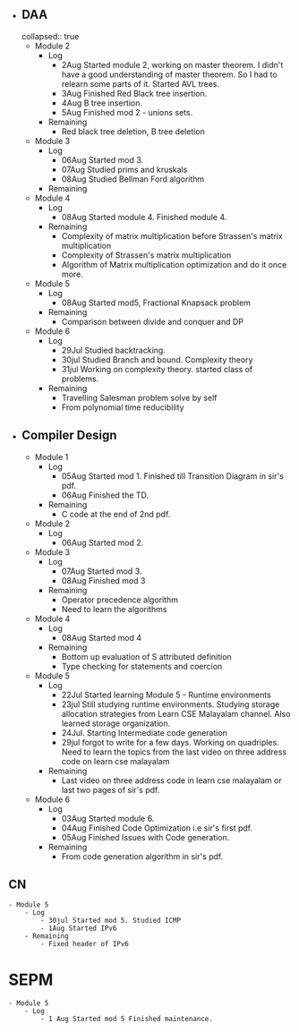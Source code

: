 - ## DAA
  collapsed:: true
	- Module 2
		- Log
			- 2Aug Started module 2, working on master theorem. I didn't have a good understanding of master theorem. So I had to relearn some parts of it. Started AVL trees.
			- 3Aug Finished Red Black tree insertion.
			- 4Aug B tree insertion.
			- 5Aug Finished mod 2 - unions sets.
		- Remaining
			- Red black tree deletion, B tree deletion
	- Module 3
		- Log
			- 06Aug Started mod 3.
			- 07Aug Studied prims and kruskals
			- 08Aug Studied Bellman Ford algorithm
		- Remaining
	- Module 4
		- Log
			- 08Aug Started module 4. Finished module 4.
		- Remaining
			- Complexity of matrix multiplication before Strassen's matrix multiplication
			- Complexity of Strassen's matrix multiplication
			- Algorithm of Matrix multiplication optimization and do it once more.
	- Module 5
		- Log
			- 08Aug Started mod5, Fractional Knapsack problem
		- Remaining
			- Comparison between divide and conquer and DP
	- Module 6
		- Log
			- 29Jul Studied backtracking.
			- 30jul Studied Branch and bound. Complexity theory
			- 31jul Working on complexity theory. started class of problems.
		- Remaining
			- Travelling Salesman problem solve by self
			- From polynomial time reducibility
- ## Compiler Design
	- Module 1
		- Log
			- 05Aug Started mod 1. Finished till Transition Diagram in sir's pdf.
			- 06Aug Finished the TD.
		- Remaining
			- C code at the end of 2nd pdf.
	- Module 2
		- Log
			- 06Aug Started mod 2.
	- Module 3
		- Log
			- 07Aug Started mod 3.
			- 08Aug Finished mod 3
		- Remaining
			- Operator precedence algorithm
			- Need to learn the algorithms
	- Module 4
		- Log
			- 08Aug Started mod 4
		- Remaining
			- Bottom up evaluation of S attributed definition
			- Type checking for statements and coercion
	- Module 5
		- Log
			- 22Jul Started learning Module 5 - Runtime environments
			- 23jul Still studying runtime environments. Studying storage allocation strategies from Learn CSE Malayalam channel. Also learned storage organization.
			- 24Jul. Starting Intermediate code generation
			- 29jul forgot to write for a few days. Working on quadriples. Need to learn the topics from the last video on three address code on learn cse malayalam
		- Remaining
			- Last video on three address code in learn cse malayalam or last two pages of sir's pdf.
	- Module 6
		- Log
			- 03Aug Started module 6.
			- 04Aug Finished Code Optimization i.e sir's first pdf.
			- 05Aug Finished Issues with Code generation.
		- Remaining
			- From code generation algorithm in sir's pdf.
## CN
	- Module 5
		- Log
			- 30jul Started mod 5. Studied ICMP
			- 1Aug Started IPv6
		- Remaining
			- Fixed header of IPv6
# SEPM
	- Module 5
		- Log
			- 1 Aug Started mod 5 Finished maintenance.